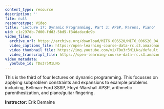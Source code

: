 ```yaml
---
content_type: resource
description: ''
file: null
resourcetype: Video
title: 'Lecture 17: Dynamic Programming, Part 3: APSP, Parens, Piano'
uid: c1c297db-7d00-fdd3-5bd5-f34dadacdc9b
video_files:
  archive_url: https://archive.org/download/MIT6.006S20/MIT6_006S20_04_23_Lecture_17_300k.mp4
  video_captions_file: https://open-learning-course-data-rc.s3.amazonaws.com/6-006-introduction-to-algorithms-spring-2020/462b2a5f6e5250a99fff81c1d63f38c5_TDo3r5M1LNo.vtt
  video_thumbnail_file: https://img.youtube.com/vi/TDo3r5M1LNo/default.jpg
  video_transcript_file: https://open-learning-course-data-rc.s3.amazonaws.com/6-006-introduction-to-algorithms-spring-2020/d60d7cc837f222bb92e5982efdf3823c_TDo3r5M1LNo.pdf
video_metadata:
  youtube_id: TDo3r5M1LNo
---
```


This is the third of four lectures on dynamic programming. This focusses on applying subproblem constraints and expansions to example problems including, Bellman-Ford SSSP, Floyd-Warshall APSP, arithmetic parenthesization, and piano/guitar fingering.

**Instructor:** Erik Demaine